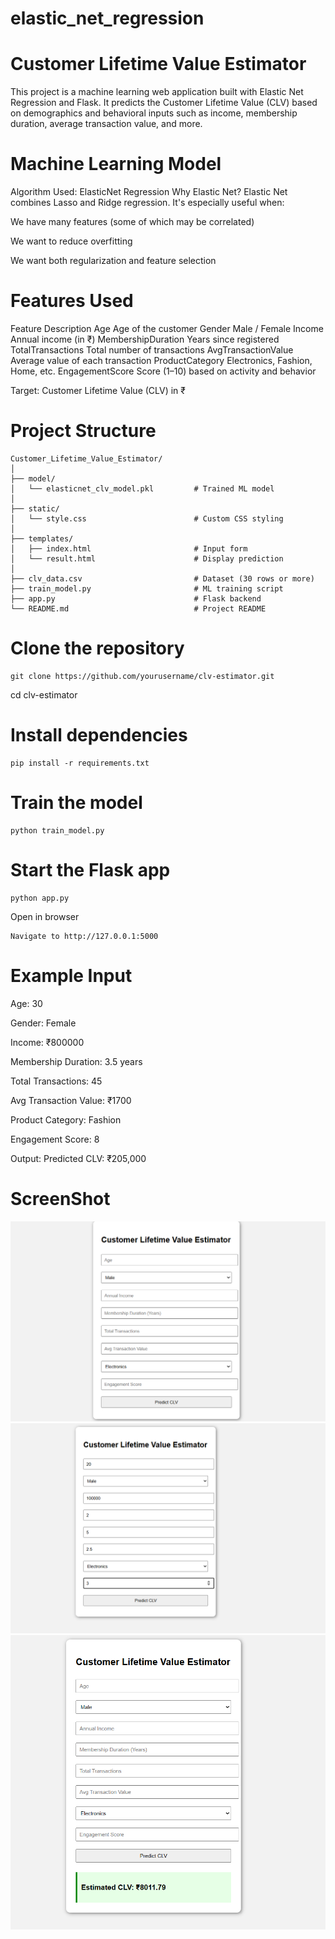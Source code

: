 # elastic_net_regression
# Customer Lifetime Value Estimator
This project is a machine learning web application built with Elastic Net Regression and Flask. It predicts the Customer Lifetime Value (CLV) based on demographics and behavioral inputs such as income, membership duration, average transaction value, and more.

 # Machine Learning Model
Algorithm Used: ElasticNet Regression
Why Elastic Net?
Elastic Net combines Lasso and Ridge regression. It's especially useful when:

We have many features (some of which may be correlated)

We want to reduce overfitting

We want both regularization and feature selection

 # Features Used
Feature	Description
Age	Age of the customer
Gender	Male / Female
Income	Annual income (in ₹)
MembershipDuration	Years since registered
TotalTransactions	Total number of transactions
AvgTransactionValue	Average value of each transaction
ProductCategory	Electronics, Fashion, Home, etc.
EngagementScore	Score (1–10) based on activity and behavior

Target: Customer Lifetime Value (CLV) in ₹

 # Project Structure
 ```
Customer_Lifetime_Value_Estimator/
│
├── model/
│   └── elasticnet_clv_model.pkl         # Trained ML model
│
├── static/
│   └── style.css                        # Custom CSS styling
│
├── templates/
│   ├── index.html                       # Input form
│   └── result.html                      # Display prediction
│
├── clv_data.csv                         # Dataset (30 rows or more)
├── train_model.py                       # ML training script
├── app.py                               # Flask backend
└── README.md                            # Project README
```
# Clone the repository
```
git clone https://github.com/yourusername/clv-estimator.git
```
cd clv-estimator
# Install dependencies
```
pip install -r requirements.txt
```
# Train the model
```
python train_model.py
```
# Start the Flask app
```
python app.py
```
Open in browser
```
Navigate to http://127.0.0.1:5000
```
 # Example Input
Age: 30

Gender: Female

Income: ₹800000

Membership Duration: 3.5 years

Total Transactions: 45

Avg Transaction Value: ₹1700

Product Category: Fashion

Engagement Score: 8

 Output: Predicted CLV: ₹205,000

# ScreenShot 
![alt text](<Screenshot 2025-08-03 100056.png>)
![alt text](<Screenshot 2025-08-03 100142.png>)
![alt text](<Screenshot 2025-08-03 100153.png>)

